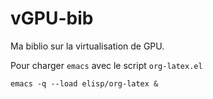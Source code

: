 # vGPU-bib
Ma biblio sur la virtualisation de GPU.

Pour charger `emacs` avec le script `org-latex.el`

```
emacs -q --load elisp/org-latex &
```
